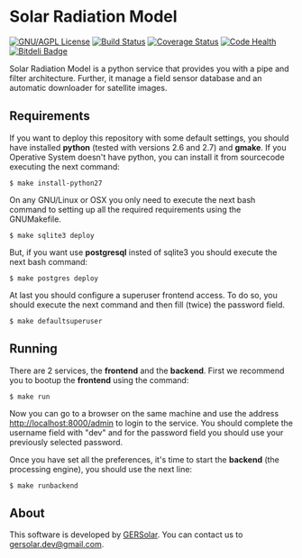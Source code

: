 Solar Radiation Model
=====================
[![GNU/AGPL License](http://www.gnu.org/graphics/agplv3-88x31.png)](https://github.com/ecolell/solar_radiation_model/blob/master/GNU-AGPL-3.0.txt) [![Build Status](https://travis-ci.org/ecolell/solar_radiation_model.png?branch=master)](https://travis-ci.org/ecolell/solar_radiation_model) [![Coverage Status](https://coveralls.io/repos/ecolell/solar_radiation_model/badge.png)](https://coveralls.io/r/ecolell/solar_radiation_model) [![Code Health](https://landscape.io/github/ecolell/solar_radiation_model/master/landscape.png)](https://landscape.io/github/ecolell/solar_radiation_model/master) [![Bitdeli Badge](https://d2weczhvl823v0.cloudfront.net/ecolell/solar_radiation_model/trend.png)](https://bitdeli.com/free "Bitdeli Badge")

Solar Radiation Model is a python service that provides you with a pipe and filter architecture. Further, it manage a field sensor database and an automatic downloader for satellite images.

Requirements
------------

If you want to deploy this repository with some default settings, you should have installed **python** (tested with versions 2.6 and 2.7) and **gmake**. If you Operative System doesn't have python, you can install it from sourcecode executing the next command:

	$ make install-python27

On any GNU/Linux or OSX you only need to execute the next bash command to setting up all the required requirements using the GNUMakefile.

	$ make sqlite3 deploy

But, if you want use **postgresql** insted of sqlite3 you should execute the next bash command:

	$ make postgres deploy

At last you should configure a superuser frontend access. To do so, you should execute the next command and then fill (twice) the password field.

	$ make defaultsuperuser

Running
-------

There are 2 services, the **frontend** and the **backend**. First we recommend you to bootup the **frontend** using the command:

	$ make run

Now you can go to a browser on the same machine and use the address <http://localhost:8000/admin> to login to the service. You should complete the username field with "dev" and for the password field you should use your previously selected password.

Once you have set all the preferences, it's time to start the **backend** (the processing engine), you should use the next line:

	$ make runbackend

About
-----

This software is developed by [GERSolar](http://www.gersol.unlu.edu.ar/). You can contact us to <gersolar.dev@gmail.com>.
